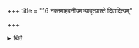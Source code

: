 +++
title = "16 नक्तमाहवनीयमभ्यावृत्यास्ते दिवादित्यम्"

+++

<details><summary>थिते</summary>

नक्तमाहवनीयमभ्यावृत्यास्ते । दिवादित्यम् १६
</details>
